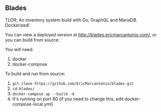 ## Blades

TLDR; An inventory system build with Go, GraphQL and MariaDB. Dockerized!

You can view a deployed version at http://blades.ericmarcantonio.com/, or you can build from source:

You will need:
1. docker
2. docker-compose

To build and run from source:

1. `git clone https://github.com/EricMarcantonio/blades.git`
2. `cd blades/`
3. `docker-compose up --build -d`
4. It's running on port 80 (if you need to change this, edit docker-compose-local.yml)
